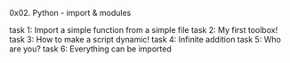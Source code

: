 0x02. Python - import & modules

task 1: Import a simple function from a simple file
task 2: My first toolbox!
task 3: How to make a script dynamic!
task 4: Infinite addition
task 5: Who are you?
task 6: Everything can be imported
